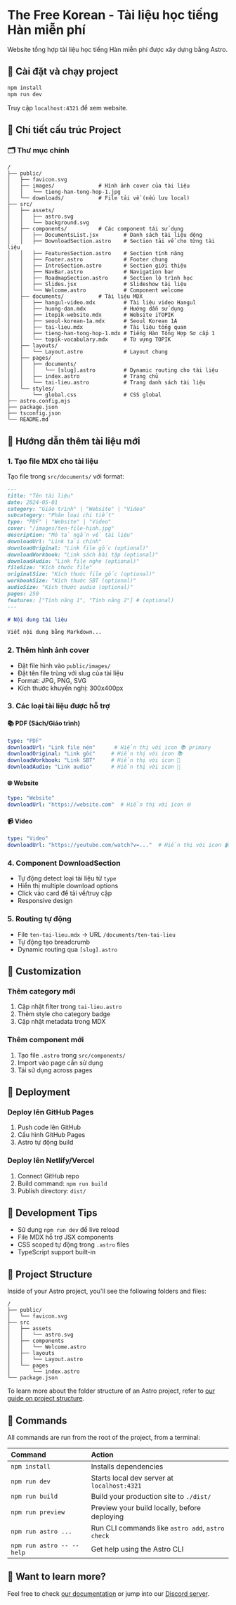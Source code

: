 # The Free Korean - Tài liệu học tiếng Hàn miễn phí

Website tổng hợp tài liệu học tiếng Hàn miễn phí được xây dựng bằng Astro.

## 🚀 Cài đặt và chạy project

```sh
npm install
npm run dev
```

Truy cập `localhost:4321` để xem website.

## 📁 Chi tiết cấu trúc Project

### 🗂️ Thư mục chính

```text
/
├── public/
│   ├── favicon.svg
│   ├── images/              # Hình ảnh cover của tài liệu
│   │   └── tieng-han-tong-hop-1.jpg
│   └── downloads/           # File tải về (nếu lưu local)
├── src/
│   ├── assets/
│   │   ├── astro.svg
│   │   └── background.svg
│   ├── components/          # Các component tái sử dụng
│   │   ├── DocumentsList.jsx        # Danh sách tài liệu động
│   │   ├── DownloadSection.astro    # Section tải về cho từng tài liệu
│   │   ├── FeaturesSection.astro    # Section tính năng
│   │   ├── Footer.astro             # Footer chung
│   │   ├── IntroSection.astro       # Section giới thiệu
│   │   ├── NavBar.astro             # Navigation bar
│   │   ├── RoadmapSection.astro     # Section lộ trình học
│   │   ├── Slides.jsx               # Slideshow tài liệu
│   │   └── Welcome.astro            # Component welcome
│   ├── documents/           # Tài liệu MDX
│   │   ├── hangul-video.mdx         # Tài liệu video Hangul
│   │   ├── huong-dan.mdx            # Hướng dẫn sử dụng
│   │   ├── itopik-website.mdx       # Website iTOPIK
│   │   ├── seoul-korean-1a.mdx      # Seoul Korean 1A
│   │   ├── tai-lieu.mdx             # Tài liệu tổng quan
│   │   ├── tieng-han-tong-hop-1.mdx # Tiếng Hàn Tổng Hợp Sơ cấp 1
│   │   └── topik-vocabulary.mdx     # Từ vựng TOPIK
│   ├── layouts/
│   │   └── Layout.astro             # Layout chung
│   ├── pages/
│   │   ├── documents/
│   │   │   └── [slug].astro         # Dynamic routing cho tài liệu
│   │   ├── index.astro              # Trang chủ
│   │   └── tai-lieu.astro           # Trang danh sách tài liệu
│   └── styles/
│       └── global.css               # CSS global
├── astro.config.mjs
├── package.json
├── tsconfig.json
└── README.md
```

## 📝 Hướng dẫn thêm tài liệu mới

### 1. Tạo file MDX cho tài liệu

Tạo file trong `src/documents/` với format:

```markdown
---
title: "Tên tài liệu"
date: 2024-05-01
category: "Giáo trình" | "Website" | "Video"
subcategory: "Phân loại chi tiết"
type: "PDF" | "Website" | "Video" 
cover: "/images/ten-file-hinh.jpg"
description: "Mô tả ngắn về tài liệu"
downloadUrl: "Link tải chính" 
downloadOriginal: "Link file gốc (optional)"
downloadWorkbook: "Link sách bài tập (optional)"
downloadAudio: "Link file nghe (optional)"
fileSize: "Kích thước file"
originalSize: "Kích thước file gốc (optional)"
workbookSize: "Kích thước SBT (optional)"
audioSize: "Kích thước audio (optional)"
pages: 250
features: ["Tính năng 1", "Tính năng 2"] # (optional)
---

# Nội dung tài liệu

Viết nội dung bằng Markdown...
```

### 2. Thêm hình ảnh cover

- Đặt file hình vào `public/images/`
- Đặt tên file trùng với slug của tài liệu
- Format: JPG, PNG, SVG
- Kích thước khuyến nghị: 300x400px

### 3. Các loại tài liệu được hỗ trợ

#### 📚 PDF (Sách/Giáo trình)
```yaml
type: "PDF"
downloadUrl: "Link file nén"      # Hiển thị với icon 📚 primary
downloadOriginal: "Link gốc"     # Hiển thị với icon 📚
downloadWorkbook: "Link SBT"     # Hiển thị với icon 📝  
downloadAudio: "Link audio"      # Hiển thị với icon 🎵
```

#### 🌐 Website
```yaml
type: "Website"
downloadUrl: "https://website.com"  # Hiển thị với icon 🌐
```

#### 📹 Video
```yaml
type: "Video" 
downloadUrl: "https://youtube.com/watch?v=..."  # Hiển thị với icon 📹
```

### 4. Component DownloadSection

- Tự động detect loại tài liệu từ `type`
- Hiển thị multiple download options
- Click vào card để tải về/truy cập
- Responsive design

### 5. Routing tự động

- File `ten-tai-lieu.mdx` → URL `/documents/ten-tai-lieu`
- Tự động tạo breadcrumb
- Dynamic routing qua `[slug].astro`

## 🎨 Customization

### Thêm category mới

1. Cập nhật filter trong `tai-lieu.astro`
2. Thêm style cho category badge
3. Cập nhật metadata trong MDX

### Thêm component mới

1. Tạo file `.astro` trong `src/components/`
2. Import vào page cần sử dụng
3. Tái sử dụng across pages

## 🚀 Deployment

### Deploy lên GitHub Pages

1. Push code lên GitHub
2. Cấu hình GitHub Pages
3. Astro tự động build

### Deploy lên Netlify/Vercel

1. Connect GitHub repo
2. Build command: `npm run build`
3. Publish directory: `dist/`

## 🔧 Development Tips

- Sử dụng `npm run dev` để live reload
- File MDX hỗ trợ JSX components
- CSS scoped tự động trong `.astro` files
- TypeScript support built-in

## 🚀 Project Structure

Inside of your Astro project, you'll see the following folders and files:

```text
/
├── public/
│   └── favicon.svg
├── src
│   ├── assets
│   │   └── astro.svg
│   ├── components
│   │   └── Welcome.astro
│   ├── layouts
│   │   └── Layout.astro
│   └── pages
│       └── index.astro
└── package.json
```

To learn more about the folder structure of an Astro project, refer to [our guide on project structure](https://docs.astro.build/en/basics/project-structure/).

## 🧞 Commands

All commands are run from the root of the project, from a terminal:

| Command                   | Action                                           |
| :------------------------ | :----------------------------------------------- |
| `npm install`             | Installs dependencies                            |
| `npm run dev`             | Starts local dev server at `localhost:4321`      |
| `npm run build`           | Build your production site to `./dist/`          |
| `npm run preview`         | Preview your build locally, before deploying     |
| `npm run astro ...`       | Run CLI commands like `astro add`, `astro check` |
| `npm run astro -- --help` | Get help using the Astro CLI                     |

## 👀 Want to learn more?

Feel free to check [our documentation](https://docs.astro.build) or jump into our [Discord server](https://astro.build/chat).
